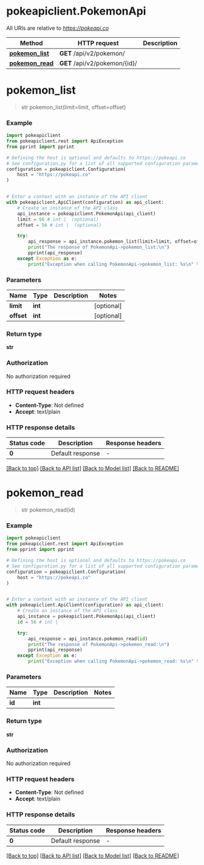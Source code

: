 # pokeapiclient.PokemonApi

All URIs are relative to *https://pokeapi.co*

Method | HTTP request | Description
------------- | ------------- | -------------
[**pokemon_list**](PokemonApi.md#pokemon_list) | **GET** /api/v2/pokemon/ | 
[**pokemon_read**](PokemonApi.md#pokemon_read) | **GET** /api/v2/pokemon/{id}/ | 


# **pokemon_list**
> str pokemon_list(limit=limit, offset=offset)

### Example


```python
import pokeapiclient
from pokeapiclient.rest import ApiException
from pprint import pprint

# Defining the host is optional and defaults to https://pokeapi.co
# See configuration.py for a list of all supported configuration parameters.
configuration = pokeapiclient.Configuration(
    host = "https://pokeapi.co"
)


# Enter a context with an instance of the API client
with pokeapiclient.ApiClient(configuration) as api_client:
    # Create an instance of the API class
    api_instance = pokeapiclient.PokemonApi(api_client)
    limit = 56 # int |  (optional)
    offset = 56 # int |  (optional)

    try:
        api_response = api_instance.pokemon_list(limit=limit, offset=offset)
        print("The response of PokemonApi->pokemon_list:\n")
        pprint(api_response)
    except Exception as e:
        print("Exception when calling PokemonApi->pokemon_list: %s\n" % e)
```



### Parameters


Name | Type | Description  | Notes
------------- | ------------- | ------------- | -------------
 **limit** | **int**|  | [optional] 
 **offset** | **int**|  | [optional] 

### Return type

**str**

### Authorization

No authorization required

### HTTP request headers

 - **Content-Type**: Not defined
 - **Accept**: text/plain

### HTTP response details

| Status code | Description | Response headers |
|-------------|-------------|------------------|
**0** | Default response |  -  |

[[Back to top]](#) [[Back to API list]](../README.md#documentation-for-api-endpoints) [[Back to Model list]](../README.md#documentation-for-models) [[Back to README]](../README.md)

# **pokemon_read**
> str pokemon_read(id)

### Example


```python
import pokeapiclient
from pokeapiclient.rest import ApiException
from pprint import pprint

# Defining the host is optional and defaults to https://pokeapi.co
# See configuration.py for a list of all supported configuration parameters.
configuration = pokeapiclient.Configuration(
    host = "https://pokeapi.co"
)


# Enter a context with an instance of the API client
with pokeapiclient.ApiClient(configuration) as api_client:
    # Create an instance of the API class
    api_instance = pokeapiclient.PokemonApi(api_client)
    id = 56 # int | 

    try:
        api_response = api_instance.pokemon_read(id)
        print("The response of PokemonApi->pokemon_read:\n")
        pprint(api_response)
    except Exception as e:
        print("Exception when calling PokemonApi->pokemon_read: %s\n" % e)
```



### Parameters


Name | Type | Description  | Notes
------------- | ------------- | ------------- | -------------
 **id** | **int**|  | 

### Return type

**str**

### Authorization

No authorization required

### HTTP request headers

 - **Content-Type**: Not defined
 - **Accept**: text/plain

### HTTP response details

| Status code | Description | Response headers |
|-------------|-------------|------------------|
**0** | Default response |  -  |

[[Back to top]](#) [[Back to API list]](../README.md#documentation-for-api-endpoints) [[Back to Model list]](../README.md#documentation-for-models) [[Back to README]](../README.md)

